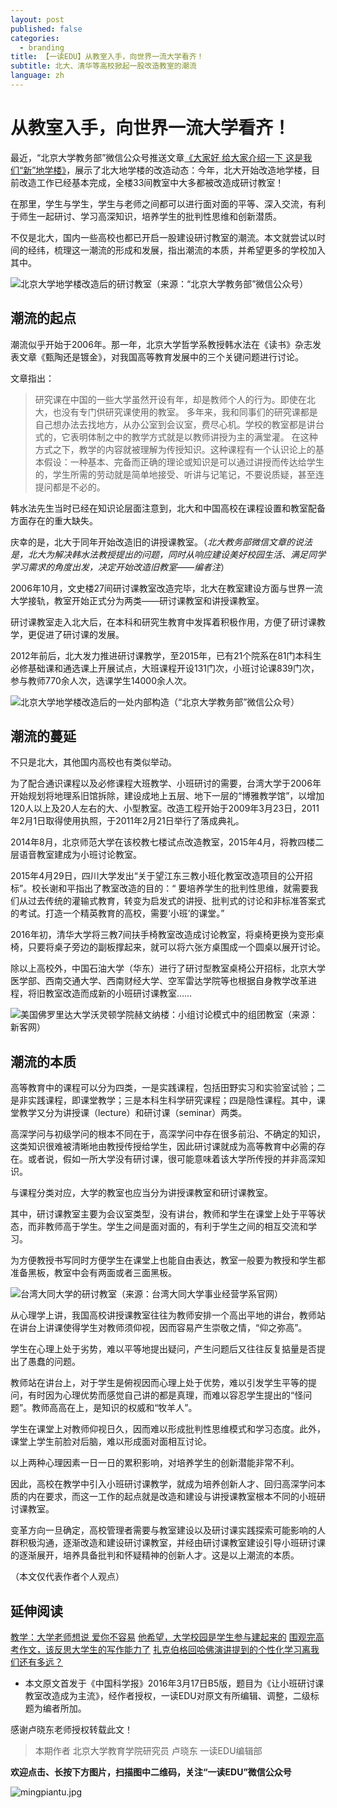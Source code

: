 ```yaml
---
layout: post
published: false
categories:
  - branding
title: 【一读EDU】从教室入手，向世界一流大学看齐！
subtitle: 北大、清华等高校掀起一股改造教室的潮流
language: zh
---
```

# 从教室入手，向世界一流大学看齐！

最近，“北京大学教务部”微信公众号推送文章[《大家好 给大家介绍一下 这是我们“新”地学楼》](https://mp.weixin.qq.com/s/zJnZcVuf0xx_t0Mgovje8g)，展示了北大地学楼的改造动态：今年，北大开始改造地学楼，目前改造工作已经基本完成，全楼33间教室中大多都被改造成研讨教室！

在那里，学生与学生，学生与老师之间都可以进行面对面的平等、深入交流，有利于师生一起研讨、学习高深知识，培养学生的批判性思维和创新潜质。

不仅是北大，国内一些高校也都已开启一股建设研讨教室的潮流。本文就尝试以时间的经纬，梳理这一潮流的形成和发展，指出潮流的本质，并希望更多的学校加入其中。

![北京大学地学楼改造后的研讨教室（来源：“北京大学教务部”微信公众号）]({{site.baseurl}}/image/20171013yantaoke5.jpeg)

## 潮流的起点

潮流似乎开始于2006年。那一年，北京大学哲学系教授韩水法在《读书》杂志发表文章《甄陶还是镀金》，对我国高等教育发展中的三个关键问题进行讨论。

文章指出：

> 研究课在中国的一些大学虽然开设有年，却是教师个人的行为。即使在北大，也没有专门供研究课使用的教室。
多年来，我和同事们的研究课都是自己想办法去找地方，从办公室到会议室，费尽心机。学校的教室都是讲台式的，它表明体制之中的教学方式就是以教师讲授为主的满堂灌。
在这种方式之下，教学的内容就被理解为传授知识。这种课程有一个认识论上的基本假设：一种基本、完备而正确的理论或知识是可以通过讲授而传达给学生的，学生所需的劳动就是简单地接受、听讲与记笔记，不要说质疑，甚至连提问都是不必的。

韩水法先生当时已经在知识论层面注意到，北大和中国高校在课程设置和教室配备方面存在的重大缺失。

庆幸的是，北大于同年开始改造旧的讲授课教室。（*北大教务部微信文章的说法是，北大为解决韩水法教授提出的问题，同时从响应建设美好校园生活、满足同学学习需求的角度出发，决定开始改造旧教室——编者注*）

2006年10月，文史楼27间研讨课教室改造完毕，北大在教室建设方面与世界一流大学接轨，教室开始正式分为两类——研讨课教室和讲授课教室。

研讨课教室走入北大后，在本科和研究生教育中发挥着积极作用，方便了研讨课教学，更促进了研讨课的发展。

2012年前后，北大发力推进研讨课教学，至2015年，已有21个院系在81门本科生必修基础课和通选课上开展试点，大班课程开设131门次，小班讨论课839门次，参与教师770余人次，选课学生14000余人次。

![北京大学地学楼改造后的一处内部构造（“北京大学教务部”微信公众号）]({{site.baseurl}}/image/20171013yantaoke1.jpeg)

## 潮流的蔓延

不只是北大，其他国内高校也有类似举动。

为了配合通识课程以及必修课程大班教学、小班研讨的需要，台湾大学于2006年开始规划将地理系旧馆拆除，建设成地上五层、地下一层的“博雅教学馆”，以增加120人以上及20人左右的大、小型教室。改造工程开始于2009年3月23日，2011年2月1日取得使用执照，于2011年2月21日举行了落成典礼。

2014年8月，北京师范大学在该校教七楼试点改造教室，2015年4月，将教四楼二层语音教室建成为小班讨论教室。

2015年4月29日，四川大学发出“关于望江东三教小班化教室改造项目的公开招标”。校长谢和平指出了教室改造的目的：“ 要培养学生的批判性思维，就需要我们从过去传统的灌输式教育，转变为启发式的讲授、批判式的讨论和非标准答案式的考试。打造一个精英教育的高校，需要‘小班’的课堂。”

2016年初，清华大学将三教7间扶手椅教室改造成讨论教室，将桌椅更换为变形桌椅，只要将桌子旁边的副板撑起来，就可以将六张方桌围成一个圆桌以展开讨论。

除以上高校外，中国石油大学（华东）进行了研讨型教室桌椅公开招标，北京大学医学部、西南交通大学、西南财经大学、空军雷达学院等也根据自身教学改革进程，将旧教室改造而成新的小班研讨课教室……

![美国佛罗里达大学沃灵顿学院赫文纳楼：小组讨论模式中的组团教室（来源：新客网）]({{site.baseurl}}/image/20171013yantaoke3.jpg)

## 潮流的本质

高等教育中的课程可以分为四类，一是实践课程，包括田野实习和实验室试验；二是非实践课程，即课堂教学；三是本科生科学研究课程；四是隐性课程。其中，课堂教学又分为讲授课（lecture）和研讨课（seminar）两类。

高深学问与初级学问的根本不同在于，高深学问中存在很多前沿、不确定的知识，这类知识很难被清晰地由教授传授给学生，因此研讨课就成为高等教育中必需的存在。或者说，假如一所大学没有研讨课，很可能意味着该大学所传授的并非高深知识。 

与课程分类对应，大学的教室也应当分为讲授课教室和研讨课教室。

其中，研讨课教室主要为会议室类型，没有讲台，教师和学生在课堂上处于平等状态，而非教师高于学生。学生之间是面对面的，有利于学生之间的相互交流和学习。

为方便教授书写同时方便学生在课堂上也能自由表达，教室一般要为教授和学生都准备黑板，教室中会有两面或者三面黑板。

![台湾大同大学的研讨教室（来源：台湾大同大学事业经营学系官网）]({{site.baseurl}}/image/20171013yantaoke2.jpg)

从心理学上讲，我国高校讲授课教室往往为教师安排一个高出平地的讲台，教师站在讲台上讲课使得学生对教师须仰视，因而容易产生崇敬之情，“仰之弥高”。

学生在心理上处于劣势，难以平等地提出疑问，产生问题后又往往反复掂量是否提出了愚蠢的问题。

教师站在讲台上，对于学生是俯视因而心理上处于优势，难以引发学生平等的提问，有时因为心理优势而感觉自己讲的都是真理，而难以容忍学生提出的“怪问题”。教师高高在上，是知识的权威和“牧羊人”。

学生在课堂上对教师仰视日久，因而难以形成批判性思维模式和学习态度。此外，课堂上学生前脸对后脑，难以形成面对面相互讨论。

以上两种心理因素一日一日的累积影响，对培养学生的创新潜能非常不利。

因此，高校在教学中引入小班研讨课教学，就成为培养创新人才、回归高深学问本质的内在要求，而这一工作的起点就是改造和建设与讲授课教室根本不同的小班研讨课教室。

变革方向一旦确定，高校管理者需要与教室建设以及研讨课实践探索可能影响的人群积极沟通，逐渐改造和建设研讨课教室，并经由研讨课教室建设引导小班研讨课的逐渐展开，培养具备批判和怀疑精神的创新人才。这是以上潮流的本质。

（本文仅代表作者个人观点）

## 延伸阅读

[教学：大学老师想说 爱你不容易](https://mp.weixin.qq.com/s?__biz=MzIwMTc1NzcwMQ==&mid=2247484629&idx=1&sn=211edf733073ac50e8aab5a187337093&chksm=96e841bfa19fc8a92623a7fdb29e733af62131b696da14b9116ec6884c9230e8968175cb82ed&scene=21#wechat_redirect)
[他希望，大学校园是学生参与建起来的](https://mp.weixin.qq.com/s?__biz=MzIwMTc1NzcwMQ==&mid=2247485612&idx=1&sn=280403b8d7ddb07298aab104b32bb120&chksm=96e84dc6a19fc4d0b3e399c878ac003ab34f7c118737c923c9b329bd4a3b49a4efc5fa637910&scene=21#wechat_redirect)
[围观完高考作文，该反思大学生的写作能力了](https://mp.weixin.qq.com/s?__biz=MzIwMTc1NzcwMQ==&mid=2247485057&idx=1&sn=fec810fd60a04712f920e010a1cbf3e4&chksm=96e843eba19fcafd1da1331c3745e7616754fb5a825cedef5b1f6f530ceb2b72450566f0be8a&scene=21#wechat_redirect)
[扎克伯格回哈佛演讲提到的个性化学习离我们还有多远？](https://mp.weixin.qq.com/s?__biz=MzIwMTc1NzcwMQ==&mid=2247484998&idx=1&sn=b8eb230b622d07142d07d7e3bf9560ba&chksm=96e8432ca19fca3a5aa26eac26f31334848ad3094051a51f3e4bbaf4bcc9255a43e4dc527160&scene=21#wechat_redirect)



* 本文原文首发于《中国科学报》2016年3月17日B5版，题目为《让小班研讨课教室改造成为主流》，经作者授权，一读EDU对原文有所编辑、调整，二级标题为编者所加。

感谢卢晓东老师授权转载此文！

> 本期作者
北京大学教育学院研究员 卢晓东
一读EDU编辑部

**欢迎点击、长按下方图片，扫描图中二维码，关注“一读EDU”微信公众号**

![mingpiantu.jpg]({{site.baseurl}}/image/mingpiantu.jpg)
